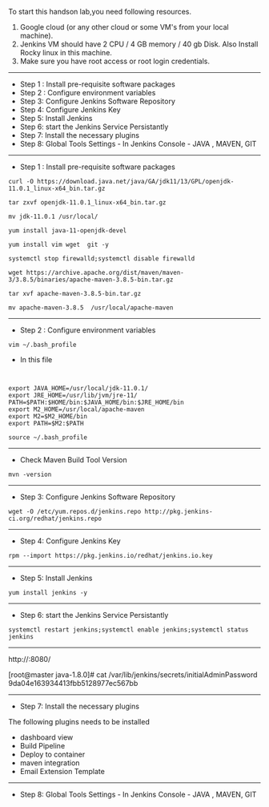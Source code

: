 To start this handson lab,you need following resources.

1. Google cloud (or any other cloud or some VM's from your local machine).
2. Jenkins VM should have 2 CPU / 4 GB memory / 40 gb Disk. Also Install Rocky linux in this machine.
3. Make sure you have root access or root login credentials.

*******************************************************************************************************************
- Step 1 : Install pre-requisite software packages
- Step 2 : Configure environment variables
- Step 3: Configure Jenkins Software Repository
- Step 4: Configure Jenkins Key
- Step 5: Install Jenkins
- Step 6: start the Jenkins Service Persistantly
- Step 7: Install the necessary plugins
- Step 8: Global Tools Settings - In Jenkins Console - JAVA , MAVEN, GIT
*******************************************************************************************************************
- Step 1 : Install pre-requisite software packages

```
curl -O https://download.java.net/java/GA/jdk11/13/GPL/openjdk-11.0.1_linux-x64_bin.tar.gz
```

```
tar zxvf openjdk-11.0.1_linux-x64_bin.tar.gz
```

```
mv jdk-11.0.1 /usr/local/
```

```
yum install java-11-openjdk-devel
```

```
yum install vim wget  git -y
```

```
systemctl stop firewalld;systemctl disable firewalld
```

```
wget https://archive.apache.org/dist/maven/maven-3/3.8.5/binaries/apache-maven-3.8.5-bin.tar.gz
```


```
tar xvf apache-maven-3.8.5-bin.tar.gz
```

```
mv apache-maven-3.8.5  /usr/local/apache-maven
```



*******************************************************************************************************************
- Step 2 : Configure environment variables
```
vim ~/.bash_profile
```

- In this file
```


export JAVA_HOME=/usr/local/jdk-11.0.1/
export JRE_HOME=/usr/lib/jvm/jre-11/
PATH=$PATH:$HOME/bin:$JAVA_HOME/bin:$JRE_HOME/bin
export M2_HOME=/usr/local/apache-maven
export M2=$M2_HOME/bin
export PATH=$M2:$PATH

```

```
source ~/.bash_profile
```


*******************************************************************************************************************

- Check Maven Build Tool Version

```
mvn -version
```

**********************************************************************************************************************************


- Step 3: Configure Jenkins Software Repository

```
wget -O /etc/yum.repos.d/jenkins.repo http://pkg.jenkins-ci.org/redhat/jenkins.repo
```

*******************************************************************************************************************
- Step 4: Configure Jenkins Key

```
rpm --import https://pkg.jenkins.io/redhat/jenkins.io.key
```
*******************************************************************************************************************
- Step 5: Install Jenkins
```
yum install jenkins -y
```
*******************************************************************************************************************
- Step 6: start the Jenkins Service Persistantly

```
systemctl restart jenkins;systemctl enable jenkins;systemctl status jenkins
```
*******************************************************************************************************************


http://<jenkins Server IP >:8080/

[root@master java-1.8.0]# cat /var/lib/jenkins/secrets/initialAdminPassword
9da04e163934413fbb5128977ec567bb

*******************************************************************************************************************

- Step 7: Install the necessary plugins

The following plugins needs to be installed

- dashboard view
- Build Pipeline
- Deploy to container
- maven integration
- Email Extension Template
*******************************************************************************************************************
- Step 8: Global Tools Settings - In Jenkins Console - JAVA , MAVEN, GIT
